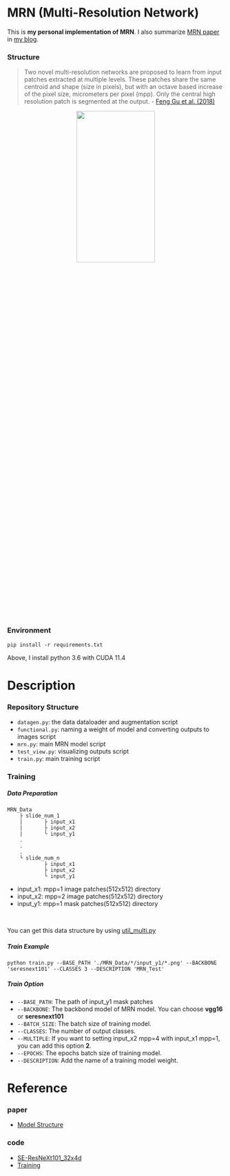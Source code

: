 # MRN (Multi-Resolution Network)

This is **my personal implementation of MRN**. I also summarize [MRN paper](https://arxiv.org/pdf/1807.09607.pdf) in [my blog](https://biology-statistics-programming.tistory.com/162).

### Structure
> Two novel multi-resolution networks are proposed to learn from
input patches extracted at multiple levels. These patches share the same centroid
and shape (size in pixels), but with an octave based increase of the pixel size,
micrometers per pixel (mpp). Only the central high resolution patch is segmented
at the output. - [Feng Gu et al. (2018)](https://arxiv.org/pdf/1807.09607.pdf)

<p align="center"><img src="https://user-images.githubusercontent.com/70703320/147843606-7e371fad-dd9c-4cc7-b34e-007efcc62c63.png" width="60%" height=30%"></p>

### Environment
```
pip install -r requirements.txt
```
Above, I install python 3.6 with CUDA 11.4

# Description

### Repository Structure
- `datagen.py`: the data dataloader and augmentation script
- `functional.py`: naming a weight of model and converting outputs to images script 
- `mrn.py`: main MRN model script
- `test_view.py`: visualizing outputs script
- `train.py`: main training script

### Training

##### Data Preparation
```
MRN_Data
    ├ slide_num_1
    |       ├ input_x1
    |       ├ input_x2
    |       └ input_y1
    .
    .
    .
    └ slide_num_n
            ├ input_x1
            ├ input_x2
            └ input_y1    
```
- input_x1: mpp=1 image patches(512x512) directory
- input_x2: mpp=2 image patches(512x512) directory
- input_y1: mpp=1 mask patches(512x512) directory 

</br>

You can get this data structure by using [util_multi.py](https://github.com/CODiPAI-CMC/wsi_processing)

##### Train Example
```
python train.py --BASE_PATH './MRN_Data/*/input_y1/*.png' --BACKBONE 'seresnext101' --CLASSES 3 --DESCRIPTION 'MRN_Test'
```

##### Train Option
- `--BASE_PATH`: The path of input_y1 mask patches 
- `--BACKBONE`: The backbond model of MRN model. You can choose **vgg16** or **seresnext101**
- `--BATCH_SIZE`: The batch size of training model.
- `--CLASSES`: The number of output classes.
- `--MULTIPLE`: If you want to setting input_x2 mpp=4 with input_x1 mpp=1, you can add this option **2**.
- `--EPOCHS`: The epochs batch size of training model.
- `--DESCRIPTION`: Add the name of a training model weight.


# Reference

### paper
- [Model Structure](https://arxiv.org/pdf/1807.09607.pdf)

### code
- [SE-ResNeXt101_32x4d](https://github.com/Cadene/pretrained-models.pytorch/blob/master/pretrainedmodels/models/senet.py)
- [Training](https://github.com/qubvel/segmentation_models.pytorch/blob/master/examples/cars%20segmentation%20(camvid).ipynb)
